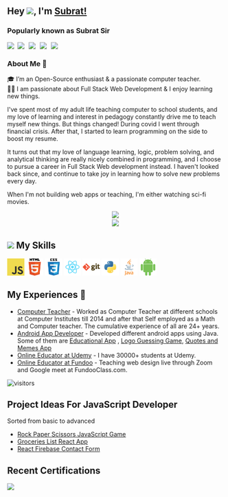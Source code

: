 ## Hey <img src="https://github.com/TheDudeThatCode/TheDudeThatCode/blob/master/Assets/Hi.gif" width="29px">, I'm [Subrat!](https://github.com/subratsir) 
### Popularly known as Subrat Sir

<a href="https://in.linkedin.com/in/subratsir">
  <img align="left" width="24px" src="https://cdn.jsdelivr.net/npm/simple-icons@v3/icons/linkedin.svg"  />
</a>
<a href="https://twitter.com/SubratSirIndia">
  <img align="left" width="26px" src="https://cdn.jsdelivr.net/npm/simple-icons@v3/icons/twitter.svg" />
</a>
<a href="mailto:subrat.ku.dash@gmail.com">
  <img align="left" width="26px" src="https://cdn.jsdelivr.net/npm/simple-icons@v3/icons/gmail.svg" />
</a>
<a href="https://www.youtube.com/channel/UCTCmj3TOBxI_5f1J-n7kN5A">
  <img align="left" width="26px" src="https://cdn.jsdelivr.net/npm/simple-icons@v3/icons/youtube.svg" />
</a>
<a href="https://discord.gg/KYYWfcVU">
  <img align="left" width="26px" src="https://cdn.jsdelivr.net/npm/simple-icons@v3/icons/discord.svg" />
</a>

<br />

### About Me 🚀
🎓 I’m an Open-Source enthusiast & a passionate computer teacher. </br>
👨‍💻  I am passionate about Full Stack Web Development & I enjoy learning new things. </br>

I've spent most of my adult life teaching computer to school students, and my love of learning and interest in pedagogy constantly drive me to teach myself new things. But things changed! During covid I went through financial crisis. After that, I started to learn programming on the side to boost my resume.

It turns out that my love of language learning, logic, problem solving, and analytical thinking are really nicely combined in programming, and I choose to pursue a career in Full Stack Web development instead. I haven't looked back since, and continue to take joy in learning how to solve new problems every day.

When I'm not building web apps or teaching, I'm either watching sci-fi movies.

<div align="center"> 
<!--   <img src="https://github-readme-stats.vercel.app/api/top-langs/?username=subratsir&layout=compact&theme=radical"/> -->
  <img src="https://github-readme-stats.vercel.app/api?username=subratsir&show_icons=true&theme=radical&hide=contribs,prs"/>
</div>

<div align="center"> 
<!--   <img src="https://github-readme-stats.vercel.app/api/top-langs/?username=subratsir&layout=compact&theme=radical"/> -->
  <img src="https://github-readme-stats.vercel.app/api/top-langs/?username=subratsir&show_icons=true&theme=radical&hide=contribs,prs"/>
</div>

## <img src="https://media.giphy.com/media/WUlplcMpOCEmTGBtBW/giphy.gif" width="50"> My Skills

<div>
  <code><img height="40" src="https://raw.githubusercontent.com/github/explore/80688e429a7d4ef2fca1e82350fe8e3517d3494d/topics/javascript/javascript.png"></code>
  <code><img height="40" src="https://raw.githubusercontent.com/github/explore/80688e429a7d4ef2fca1e82350fe8e3517d3494d/topics/html/html.png"></code>
  <code><img height="40" src="https://raw.githubusercontent.com/github/explore/80688e429a7d4ef2fca1e82350fe8e3517d3494d/topics/css/css.png"></code>
  <code><img height="40" src="https://raw.githubusercontent.com/github/explore/80688e429a7d4ef2fca1e82350fe8e3517d3494d/topics/react/react.png"></code>
  <code><img height="40" src="https://raw.githubusercontent.com/github/explore/80688e429a7d4ef2fca1e82350fe8e3517d3494d/topics/git/git.png"></code>
  <code><img height="40" src="https://raw.githubusercontent.com/github/explore/80688e429a7d4ef2fca1e82350fe8e3517d3494d/topics/python/python.png"></code>
  <code><img height="40" src="https://raw.githubusercontent.com/github/explore/80688e429a7d4ef2fca1e82350fe8e3517d3494d/topics/java/java.png"></code>
  <code><img height="40" src="https://raw.githubusercontent.com/github/explore/80688e429a7d4ef2fca1e82350fe8e3517d3494d/topics/android/android.png"></code>
</div>

## My Experiences 🙌
- [Computer Teacher](https://goo.gl/maps/P9ZNNadLeFGNrG3S9) - Worked as Computer Teacher at different schools at Computer Institutes till 2014 and after that Self employed as a Math and Computer teacher. The cumulative experience of all are 24+ years.
- [Android App Developer](https://play.google.com/store/apps/details?id=in.ttrc.pgdca) - Developed different android apps using Java. Some of them are [Educational App](https://play.google.com/store/apps/details?id=in.ttrc.pgdca) , [Logo Guessing Game](https://play.google.com/store/apps/details?id=in.ttrc.pgdca), [Quotes and Memes App](https://play.google.com/store/apps/details?id=in.ttrc.quotesandmemes)
- [Online Educator at Udemy](https://www.udemy.com/user/subrat-dash-5/) - I have 30000+ students at Udemy.
- [Online Educator at Fundoo](https://fundooclass.in/subject-detail.php?id=108) - Teaching web design live through Zoom and Google meet at FundooClass.com.

 ![visitors](https://visitor-badge.laobi.icu/badge?page_id=subratsir)

## Project Ideas For JavaScript Developer
Sorted from basic to advanced
- [Rock Paper Scissors JavaScript Game](https://github.com/subratsir/rock-paper-scissors-game-using-HTML-CSS-and-JavaScript-Guided-By-Subrat-Sir)
- [Groceries List React App](https://github.com/subratsir/Groceries-List-Using-React)
- [React Firebase Contact Form](https://github.com/subratsir/React-Contact-Us-Form-With-Firebase-Implementation)

## Recent Certifications
<img width="250" height="auto" src="https://github.com/subratsir/subratsir/blob/main/FreeCodeCampJavaScriptDSACertificate.JPG" />

<!-- <div align="center"> 
  <img src="https://wakatime.com/share/@b8a4ab78-b927-4bfc-9e04-d80f831b38cd/d8bd219e-e02e-4bb6-a52b-e805c01ece40.svg"/>
  <figure><embed src="https://wakatime.com/share/@b8a4ab78-b927-4bfc-9e04-d80f831b38cd/d8bd219e-e02e-4bb6-a52b-e805c01ece40.svg"></embed></figure>
</div> -->

